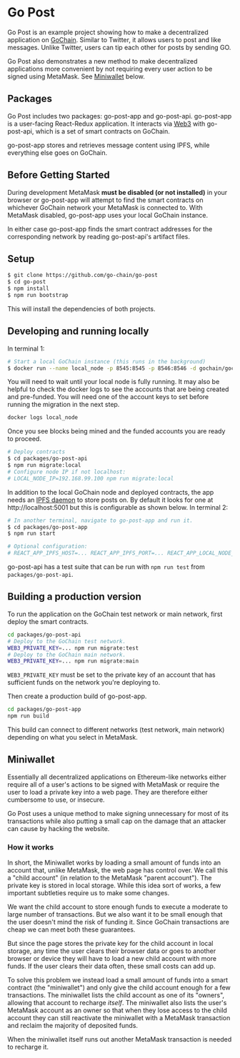 # Go Post

Go Post is an example project showing how to make a decentralized application on [GoChain](https://gochain.io/). Similar to Twitter, it allows users to post and like messages. Unlike Twitter, users can tip each other for posts by sending GO.

Go Post also demonstrates a new method to make decentralized applications more convenient by not requiring every user action to be signed using MetaMask. See [Miniwallet](#Miniwallet) below.

## Packages

Go Post includes two packages: go-post-app and go-post-api. go-post-app is a user-facing React-Redux application. It interacts via [Web3](https://github.com/ethereum/web3.js/) with go-post-api, which is a set of smart contracts on GoChain.

go-post-app stores and retrieves message content using IPFS, while everything else goes on GoChain.

## Before Getting Started
During development MetaMask **must be disabled (or not installed)** in your browser or go-post-app will attempt to find the smart contracts on whichever GoChain network your MetaMask is connected to. With MetaMask disabled, go-post-app uses your local GoChain instance.

In either case go-post-app finds the smart contract addresses for the corresponding network by reading go-post-api's artifact files.

## Setup

```sh
$ git clone https://github.com/go-chain/go-post
$ cd go-post
$ npm install
$ npm run bootstrap
```

This will install the dependencies of both projects.

## Developing and running locally

In terminal 1:

```sh
# Start a local GoChain instance (this runs in the background)
$ docker run --name local_node -p 8545:8545 -p 8546:8546 -d gochain/gochain gochain --local --rpccorsdomain "*"
```
You will need to wait until your local node is fully running.  It may also be helpful to check the docker logs to see the accounts that are being created and pre-funded.  You will need one of the account keys to set before running the migration in the next step.

```sh
docker logs local_node
```
Once you see blocks being mined and the funded accounts you are ready to proceed.

```sh
# Deploy contracts
$ cd packages/go-post-api
$ npm run migrate:local
# Configure node IP if not localhost:
# LOCAL_NODE_IP=192.168.99.100 npm run migrate:local
```

In addition to the local GoChain node and deployed contracts, the app needs an [IPFS daemon](https://docs.ipfs.io/introduction/install/) to store posts on. By default it looks for one at http://localhost:5001 but this is configurable as shown below. In terminal 2:

```sh
# In another terminal, navigate to go-post-app and run it.
$ cd packages/go-post-app
$ npm run start

# Optional configuration:
# REACT_APP_IPFS_HOST=... REACT_APP_IPFS_PORT=... REACT_APP_LOCAL_NODE_IP=192.168.99.100 npm run start
```

go-post-api has a test suite that can be run with `npm run test` from `packages/go-post-api`.

## Building a production version

To run the application on the GoChain test network or main network, first deploy the smart contracts.

```sh
cd packages/go-post-api
# Deploy to the GoChain test network.
WEB3_PRIVATE_KEY=... npm run migrate:test
# Deploy to the GoChain main network.
WEB3_PRIVATE_KEY=... npm run migrate:main
```

`WEB3_PRIVATE_KEY` must be set to the private key of an account that has sufficient funds on the network you're deploying to.

Then create a production build of go-post-app.

```sh
cd packages/go-post-app
npm run build
```

This build can connect to different networks (test network, main network) depending on what you select in MetaMask.

## Miniwallet

Essentially all decentralized applications on Ethereum-like networks either require all of a user's actions to be signed with MetaMask or require the user to load a private key into a web page. They are therefore either cumbersome to use, or insecure.

Go Post uses a unique method to make signing unnecessary for most of its transactions while also putting a small cap on the damage that an attacker can cause by hacking the website.

### How it works

In short, the Miniwallet works by loading a small amount of funds into an account that, unlike MetaMask, the web page has control over. We call this a "child account" (in relation to the MetaMask "parent account"). The private key is stored in local storage. While this idea sort of works, a few important subtleties require us to make some changes.

We want the child account to store enough funds to execute a moderate to large number of transactions. But we also want it to be small enough that the user doesn't mind the risk of funding it. Since GoChain transactions are cheap we can meet both these guarantees.

But since the page stores the private key for the child account in local storage, any time the user clears their browser data or goes to another browser or device they will have to load a new child account with more funds. If the user clears their data often, these small costs can add up.

To solve this problem we instead load a small amount of funds into a smart contract (the "miniwallet") and only give the child account enough for a few transactions. The miniwallet lists the child account as one of its "owners", allowing that account to recharge _itself_. The miniwallet also lists the user's MetaMask account as an owner so that when they lose access to the child account they can still reactivate the miniwallet with a MetaMask transaction and reclaim the majority of deposited funds.

When the miniwallet itself runs out another MetaMask transaction is needed to recharge it.

